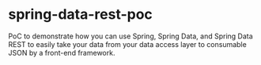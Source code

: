 # spring-data-rest-poc

PoC to demonstrate how you can use Spring, Spring Data, and Spring Data REST to easily take your data from your data access layer to consumable JSON by a front-end framework.
